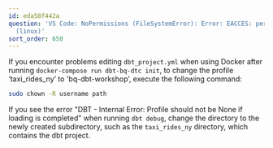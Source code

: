 ```yaml
---
id: eda58f442a
question: 'VS Code: NoPermissions (FileSystemError): Error: EACCES: permission denied
  (linux)'
sort_order: 650
---
```


If you encounter problems editing `dbt_project.yml` when using Docker after running `docker-compose run dbt-bq-dtc init`, to change the profile ‘taxi_rides_ny’ to 'bq-dbt-workshop’, execute the following command:

```bash
sudo chown -R username path
```

If you see the error "DBT - Internal Error: Profile should not be None if loading is completed" when running `dbt debug`, change the directory to the newly created subdirectory, such as the `taxi_rides_ny` directory, which contains the dbt project.
